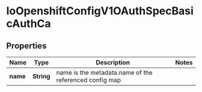 
# IoOpenshiftConfigV1OAuthSpecBasicAuthCa

## Properties
Name | Type | Description | Notes
------------ | ------------- | ------------- | -------------
**name** | **String** | name is the metadata.name of the referenced config map | 



